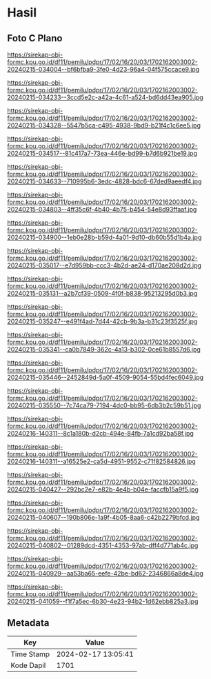 # Hasil

## Foto C Plano

https://sirekap-obj-formc.kpu.go.id/df11/pemilu/pdpr/17/02/16/20/03/1702162003002-20240215-034004--bf6bfba9-3fe0-4d23-96a4-04f575ccace9.jpg

https://sirekap-obj-formc.kpu.go.id/df11/pemilu/pdpr/17/02/16/20/03/1702162003002-20240215-034233--3ccd5e2c-a42a-4c61-a524-bd6dd43ea905.jpg

https://sirekap-obj-formc.kpu.go.id/df11/pemilu/pdpr/17/02/16/20/03/1702162003002-20240215-034328--5547b5ca-c495-4938-9bd9-b21f4c1c6ee5.jpg

https://sirekap-obj-formc.kpu.go.id/df11/pemilu/pdpr/17/02/16/20/03/1702162003002-20240215-034517--81c417a7-73ea-446e-bd99-b7d6b921be19.jpg

https://sirekap-obj-formc.kpu.go.id/df11/pemilu/pdpr/17/02/16/20/03/1702162003002-20240215-034633--710995b6-3edc-4828-bdc6-67ded9aeedf4.jpg

https://sirekap-obj-formc.kpu.go.id/df11/pemilu/pdpr/17/02/16/20/03/1702162003002-20240215-034803--4ff35c6f-4b40-4b75-b454-54e8d93ffaaf.jpg

https://sirekap-obj-formc.kpu.go.id/df11/pemilu/pdpr/17/02/16/20/03/1702162003002-20240215-034900--1eb0e28b-b59d-4a01-9d10-db60b55d1b4a.jpg

https://sirekap-obj-formc.kpu.go.id/df11/pemilu/pdpr/17/02/16/20/03/1702162003002-20240215-035017--e7d959bb-ccc3-4b2d-ae24-d170ae208d2d.jpg

https://sirekap-obj-formc.kpu.go.id/df11/pemilu/pdpr/17/02/16/20/03/1702162003002-20240215-035131--a2b7cf39-0509-4f0f-b838-95213295d0b3.jpg

https://sirekap-obj-formc.kpu.go.id/df11/pemilu/pdpr/17/02/16/20/03/1702162003002-20240215-035247--e491f4ad-7d44-42cb-9b3a-b31c23f3525f.jpg

https://sirekap-obj-formc.kpu.go.id/df11/pemilu/pdpr/17/02/16/20/03/1702162003002-20240215-035341--ca0b7849-362c-4a13-b302-0ce61b8557d6.jpg

https://sirekap-obj-formc.kpu.go.id/df11/pemilu/pdpr/17/02/16/20/03/1702162003002-20240215-035446--2452849d-5a0f-4509-9054-55bd4fec6049.jpg

https://sirekap-obj-formc.kpu.go.id/df11/pemilu/pdpr/17/02/16/20/03/1702162003002-20240215-035550--7c74ca79-7194-4dc0-bb95-6db3b2c59b51.jpg

https://sirekap-obj-formc.kpu.go.id/df11/pemilu/pdpr/17/02/16/20/03/1702162003002-20240216-140311--8c1a180b-d2cb-494e-84fb-7a1cd92ba58f.jpg

https://sirekap-obj-formc.kpu.go.id/df11/pemilu/pdpr/17/02/16/20/03/1702162003002-20240216-140311--a16525e2-ca5d-4951-9552-c71f82584826.jpg

https://sirekap-obj-formc.kpu.go.id/df11/pemilu/pdpr/17/02/16/20/03/1702162003002-20240215-040427--292bc2e7-e82b-4e4b-b04e-faccfb15a9f5.jpg

https://sirekap-obj-formc.kpu.go.id/df11/pemilu/pdpr/17/02/16/20/03/1702162003002-20240215-040607--190b806e-1a9f-4b05-8aa6-c42b2279bfcd.jpg

https://sirekap-obj-formc.kpu.go.id/df11/pemilu/pdpr/17/02/16/20/03/1702162003002-20240215-040802--01289dcd-4351-4353-97ab-dff4d771ab4c.jpg

https://sirekap-obj-formc.kpu.go.id/df11/pemilu/pdpr/17/02/16/20/03/1702162003002-20240215-040929--aa53ba65-eefe-42be-bd62-2346866a8de4.jpg

https://sirekap-obj-formc.kpu.go.id/df11/pemilu/pdpr/17/02/16/20/03/1702162003002-20240215-041059--f1f7a5ec-6b30-4e23-94b2-1d62ebb825a3.jpg


## Metadata

| Key        | Value               |
| ---------- | ------------------- |
| Time Stamp | 2024-02-17 13:05:41 |
| Kode Dapil | 1701                |



